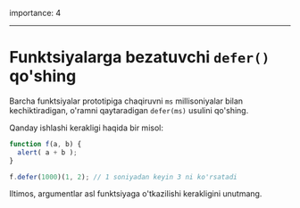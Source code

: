 importance: 4

---

# Funktsiyalarga bezatuvchi `defer()` qo'shing

Barcha funktsiyalar prototipiga chaqiruvni `ms` millisoniyalar bilan kechiktiradigan, o'ramni qaytaradigan `defer(ms)` usulini qo'shing.

Qanday ishlashi kerakligi haqida bir misol:

```js
function f(a, b) {
  alert( a + b );
}

f.defer(1000)(1, 2); // 1 soniyadan keyin 3 ni ko'rsatadi
```

Iltimos, argumentlar asl funktsiyaga o'tkazilishi kerakligini unutmang.
